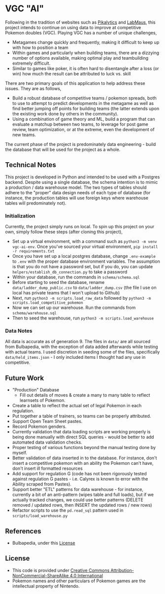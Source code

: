 # VGC "AI"
Following in the tradition of websites such as [Pikalytics](https://www.pikalytics.com) and [LabMaus](http://labmaus.net/tournaments/1801), this project intends to continue on using data to improve at competitive Pokemon doubles (VGC). Playing VGC has a number of unique challenges,
- Metagames change quickly and frequently, making it difficult to keep up with how to position a team
- Within games and particularly when building teams, there are a dizzying number of options available, making optimal play and teambuilding extremely difficult.
- Similar to games like poker, it is often hard to disentangle after a loss (or win) how much the result can be attributed to luck vs. skill

There are two primary goals of this application to help address these issues. They are as follows,
- Build a robust database of competitive teams / pokemon spreads, both to use to attempt to predict developments in the metagame as well as find better jumping off points for building teams (the latter extends upon the existing work done by others in the community).
- Using a combination of game theory and ML, build a program that can evaluate a matchup between two teams, to leverage for post game review, team optimization, or at the extreme, even the development of new teams.

The current phase of the project is predominately data engineering - build the database that will be used for the project as a whole.

## Technical Notes
This project is developed in Python and intended to be used with a Postgres backend. Despite using a single database, the schema intention is to mimic a production / data warehouse model. The two types of tables should adhere to the "proper" data design needs of each type of database (for instance, the production tables will use foreign keys where warehouse tables will predominately not).

### Initialization
Currently, the project simply runs on local. To spin up this project on your own, simply follow these steps (after cloning this project),
- Set up a virtual environment, with a command such as `python3 -m venv vgc-ai-env`. Once you've sourced your virtual environment, `pip install -r requirements.txt` 
- Once you have set up a local postgres database, change `.env-example` to `.env` with the proper database environment variables. The assumption is that you do not have a password set, but if you do, you can update `helpers/establish_db_connection.py` to take a password
- Within your database, run the commands in `schema/schema.sql`
- Before starting to seed the database, rename `data/ladder_dump_public.csv` to `data/ladder_dump.csv` (the file I use on local has private teams that I won't upload to Github)
- Next, run `python3 -m scripts.load_raw_data` followed by `python3 -m scripts.load_competitive_pokemon`
- Now we can set up our warehouse. Run the commands from `schema/warehouse.sql`
- Then to seed the warehouse, run `python3 -m scripts.load_warehouse`


### Data Notes
All data is accurate as of generation 9. The files in `data/` are all sourced from Bulbapedia, with the exception of data added afterwards while testing with actual teams. I used discretion in seeding some of the files, specifically `data/held_items.json` - I only included items I thought had any use in competitive.


## Future Work
- "Production" Database
	- Fill out details of moves & create a many to many table to reflect learnsets of Pokemon.
- Create a table to reflect the actual set of legal Pokemon in each regulation.
- Put together a table of trainers, so teams can be properly attributed.
- Support Open Team Sheet pastes.
- Record Pokemon genders.
- Currently validation that data loading scripts are working properly is being done manually with direct SQL queries - would be better to add automated data validation checks.
- Proper testing of various functions beyond the manual testing done by myself. 
- Better validation of data inserted in to the database. For instance, don't insert a competitive pokemon with an ability the Pokemon can't have, don't insert ill formatted resources
- Add support for regulation G (code has not been rigorously tested against regulation G pastes - i.e. Calyrex is known to error with the Ability scraped from Pastes).
- Support better "ETL" patterns for data warehouse - for instance, currently a bit of an anti-pattern (wipes table and full loads), but if we actually tracked changes, we could use better patterns (DELETE removed / updated rows, then INSERT the updated rows / new rows)
- Refactor scripts to use the `pd.read_sql` pattern used in `scripts/load_warehouse.py`

## References
- Bulbapedia, under this [License](https://bulbapedia.bulbagarden.net/wiki/Bulbapedia:Copyrights)

## License
- This code is provided under [Creative Commons Attribution-NonCommercial-ShareAlike 4.0 International](https://creativecommons.org/licenses/by-nc-sa/4.0/)
- Pokemon names and other particulars of Pokemon games are the intellectual property of Nintendo. 


